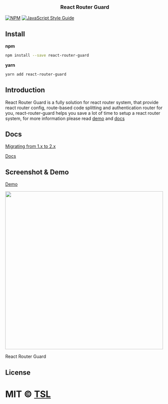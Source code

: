 <h3 align="center">
  React Router Guard
</h3>

[![NPM](https://img.shields.io/npm/v/react-router-guard.svg)](https://www.npmjs.com/package/react-router-guard) [![JavaScript Style Guide](https://img.shields.io/badge/code_style-standard-brightgreen.svg)](https://standardjs.com)

## Install
**npm**

```bash
npm install --save react-router-guard
```
**yarn**
```bash
yarn add react-router-guard
```

## Introduction
React Router Guard is a fully solution for react router system, that provide react router config, route-based code splitting and authentication router for you, 
react-router-guard helps you save a lot of time to setup a react router system, for more information please read [demo](https://codesandbox.io/s/5wr9ow6xlk) and [docs](/docs/guides/Content.md)

## Docs
[Migrating from 1.x to 2.x](/docs/guides/Migrating.md)

[Docs](/docs/guides/Content.md)

## Screenshot & Demo

[Demo](https://codesandbox.io/s/5wr9ow6xlk)

<img width="500" src="https://drive.google.com/uc?id=1biXJPFwo8hzA26_QQ5KgAZFf1ZoMrCnT" />

React Router Guard

## License

MIT © [TSL](https://github.com/tsl)
=======
